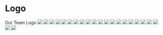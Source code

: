 # Logo
Our Team Logo
<img src = "Perfect Paradox 8400.png">
<img src = "Perfect Paradox 8400 No Text.png">
<img src = "Perfect Paradox 8400 No Lightning.png">
<img src = "Perfect Paradox 8400 No Lightning No Text.png">
<img src = "Perfect Paradox 8400 In Box.png">
<img src = "Perfect Paradox 8400 In Box No Text.png">
<img src = "Perfect Paradox 8400 Simple With Background.png">
<img src = "Perfect Paradox 8400 Simple.png">
<img src = "Perfect Paradox 8400 Outline.png">
<img src = "Perfect Paradox 8400 Banner.png">
<img src = "Perfect Paradox 8400 Banner No Lightning.png">
<img src = "Perfect Paradox 8400 Logo With Text.png">
<img src = "Perfect Paradox 8400 Text Purple.png">
<img src = "Perfect Paradox 8400 Text.png">
<img src = "Perfect Paradox 8400 Original.png">
<img src = "Perfect Paradox 8400 Original No Text.png">
<img src = "Perfect Paradox 8400 Original No Lightning.png">
<img src = "Perfect Paradox 8400 Original No Lightning No Text.png">
<img src = "Perfect Paradox 8400 Original In Box.png">
<img src = "Perfect Paradox 8400 Original No Text In Box.png">
<img src = "Perfect Paradox 8400 Old.png">
<img src = "Perfect Paradox 8400 Old No Text.png">
